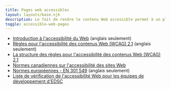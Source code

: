 ```yaml
---
title: Pages web accessibles
layout: layouts/base.njk
description: Le fait de rendre le contenu Web accessible permet à un plus vaste éventail de personnes handicapées, y compris les personnes aveugles et à vision réduite, les personnes sourdes et ayant une perte de l'ouïe, les personnes à mobilité réduite et celles ayant un trouble de la parole ou des limitations cognitives, d'en prendre connaissance.
toggle: accessible-web-pages
---
```


- [Introduction à l'accessibilité du Web](https://www.w3.org/WAI/fundamentals/accessibility-intro/) (anglais seulement)
- [Règles pour l'accessibilité des contenus Web (WCAG) 2.1](https://www.w3.org/TR/WCAG21/) (anglais seulement)
- [La structure des règles pour l'accessibilité des contenus Web (WCAG) 2.1](./wcag/)
- [Normes canadiennes sur l'accessibilité des sites Web](https://www.tbs-sct.gc.ca/pol/doc-fra.aspx?id=23601)
- [Normes européennes - EN 301 549](https://www.etsi.org/deliver/etsi_en/301500_301599/301549/02.01.02_60/en_301549v020102p.pdf) (anglais seulement)
- [Liste de vérification de l'accessibilité Web pour les équipes de développement d'EDSC](./a11ycheck/)
